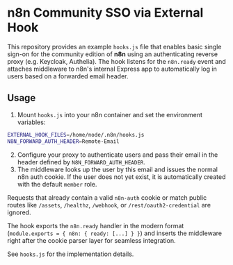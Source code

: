 # n8n Community SSO via External Hook

This repository provides an example `hooks.js` file that enables basic single sign-on for the community edition of **n8n** using an authenticating reverse proxy (e.g. Keycloak, Authelia). The hook listens for the `n8n.ready` event and attaches middleware to n8n's internal Express app to automatically log in users based on a forwarded email header.

## Usage

1. Mount `hooks.js` into your n8n container and set the environment variables:

```bash
EXTERNAL_HOOK_FILES=/home/node/.n8n/hooks.js
N8N_FORWARD_AUTH_HEADER=Remote-Email
```

2. Configure your proxy to authenticate users and pass their email in the header defined by `N8N_FORWARD_AUTH_HEADER`.
3. The middleware looks up the user by this email and issues the normal n8n auth cookie. If the user does not yet exist, it is automatically created with the default `member` role.

Requests that already contain a valid `n8n-auth` cookie or match public routes like `/assets`, `/healthz`, `/webhook`, or `/rest/oauth2-credential` are ignored.

The hook exports the `n8n.ready` handler in the modern format (`module.exports = { n8n: { ready: [...] } }`) and inserts the middleware right after the cookie parser layer for seamless integration.

See `hooks.js` for the implementation details.
